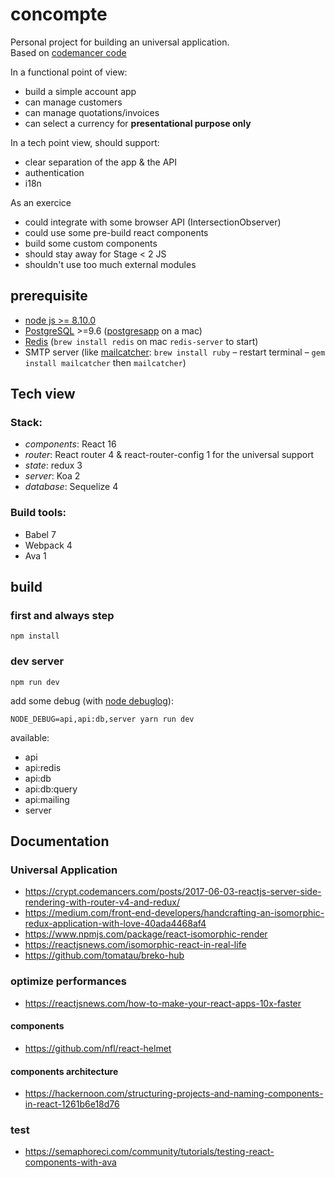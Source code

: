 # concompte

Personal project for building an universal application.  
Based on [codemancer code](https://crypt.codemancers.com/posts/2017-06-03-reactjs-server-side-rendering-with-router-v4-and-redux/)

In a functional point of view:

- build a simple account app
- can manage customers
- can manage quotations/invoices
- can select a currency for **presentational purpose only**

In a tech point view, should support:

- clear separation of the app & the API
- authentication
- i18n

As an exercice

- could integrate with some browser API (IntersectionObserver)
- could use some pre-build react components
- build some custom components
- should stay away for Stage < 2 JS
- shouldn't use too much external modules

## prerequisite

- [node js >= 8.10.0](https://nodejs.org/en/)
- [PostgreSQL](https://www.postgresql.org/) >=9.6 ([postgresapp](http://postgresapp.com/) on a mac)
- [Redis](https://redis.io/) (`brew install redis` on mac `redis-server` to start)
- SMTP server (like [mailcatcher](https://mailcatcher.me/): `brew install ruby` – restart terminal – `gem install mailcatcher` then `mailcatcher`)

## Tech view

### Stack:

- *components*: React 16
- *router*: React router 4 & react-router-config 1 for the universal support
- *state*: redux 3
- *server*: Koa 2
- *database*: Sequelize 4

### Build tools:

- Babel 7
- Webpack 4
- Ava 1

## build

### first and always step 

```
npm install
```

### dev server

```
npm run dev
```

add some debug (with [node debuglog](https://nodejs.org/dist/latest-v8.x/docs/api/util.html#util_util_debuglog_section)): 

```
NODE_DEBUG=api,api:db,server yarn run dev
```

available:

- api
- api:redis
- api:db
- api:db:query
- api:mailing
- server

## Documentation

### Universal Application

- https://crypt.codemancers.com/posts/2017-06-03-reactjs-server-side-rendering-with-router-v4-and-redux/
- https://medium.com/front-end-developers/handcrafting-an-isomorphic-redux-application-with-love-40ada4468af4
- https://www.npmjs.com/package/react-isomorphic-render
- https://reactjsnews.com/isomorphic-react-in-real-life
- https://github.com/tomatau/breko-hub

### optimize performances

- https://reactjsnews.com/how-to-make-your-react-apps-10x-faster

#### components

- https://github.com/nfl/react-helmet

#### components architecture

- https://hackernoon.com/structuring-projects-and-naming-components-in-react-1261b6e18d76


### test

- https://semaphoreci.com/community/tutorials/testing-react-components-with-ava
